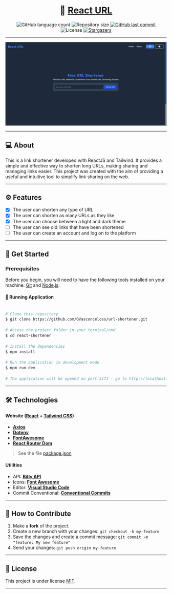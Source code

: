 <h1 align="center">
     🔗 <a href="" alt="React URL"> React URL</a>
</h1>

<p align="center">
  <img alt="GitHub language count" src="https://img.shields.io/github/languages/count/ovasconceloss/url-shortener
?color=%2304D361">

  <img alt="Repository size" src="https://img.shields.io/github/repo-size/ovasconceloss/url-shortener">
  
  <a href="https://github.com/tgmarinho/README-ecoleta/commits/master">
    <img alt="GitHub last commit" src="https://img.shields.io/github/last-commit/ovasconceloss/url-shortener">
  </a>
    
   <img alt="License" src="https://img.shields.io/badge/license-MIT-brightgreen">
   <a href="https://github.com/ovasconceloss/url-shortener/stargazers">
    <img alt="Stargazers" src="https://img.shields.io/github/stars/ovasconceloss/url-shortener?style=social">
  </a> 
</p>

<hr>

<img src="./public/design/Project_Image_1.png" alt="Project Image">

<hr>

## 💻 About

This is a link shortener developed with ReactJS and Tailwind. It provides a simple and effective way to shorten long URLs, making sharing and managing links easier. This project was created with the aim of providing a useful and intuitive tool to simplify link sharing on the web.

---

## ⚙️ Features

- [x] The user can shorten any type of URL
- [x] The user can shorten as many URLs as they like
- [x] The user can choose between a light and dark theme
- [ ] The user can see old links that have been shortened
- [ ] The user can create an account and log on to the platform

---

## 🚀 Get Started

### Prerequisites

Before you begin, you will need to have the following tools installed on your machine: [Git](https://git-scm.com) and [Node.js](https://nodejs.org/en/). 

#### 🧭 Running Application

```bash

# Clone this repository
$ git clone https://github.com/OVasconceloss/url-shortener.git

# Access the project folder in your terminal/cmd
$ cd react-shortener

# Install the dependencies
$ npm install

# Run the application in development mode
$ npm run dev

# The application will be opened on port:5173 - go to http://localhost:5173

```

---

## 🛠 Technologies

#### **Website**  ([React](https://reactjs.org/)  +  [Tailwind CSS](https://tailwindcss.com/docs/installation))

-   **[Axios](https://github.com/axios/axios)**
-   **[Dotenv](https://www.npmjs.com/package/dotenv)**
-   **[FontAwesome](https://fontawesome.com/v5/docs/web/use-with/react)**
-   **[React Router Dom](https://github.com/ReactTraining/react-router/tree/master/packages/react-router-dom)**

> See the file [package.json](./package.json)

#### [](https://github.com/tgmarinho/Ecoleta#utilit%C3%A1rios)**Utilities**

-   API:  **[Bitly API](https://dev.bitly.com/)**
-   Icons: **[Font Awesome](https://fontawesome.com/)**
-   Editor:  **[Visual Studio Code](https://code.visualstudio.com/)**
-   Commit Conventional:  **[Conventional Commits](https://www.conventionalcommits.org/en/v1.0.0/)**


---
## 💪 How to Contribute

1. Make a **fork** of the project.
2. Create a new branch with your changes: `git checkout -b my-feature`
3. Save the changes and create a commit message: `git commit -m "feature: My new feature"`
4. Send your changes: `git push origin my-feature`

---

## 📝 License

This project is under license [MIT](./LICENSE).

---